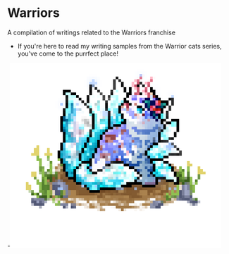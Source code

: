 # Warriors
A compilation of writings related to the Warriors franchise

- If you're here to read my writing samples from the Warrior cats series, you've come to the purrfect place!
  
-![Auroragale](Auroragale.png)
